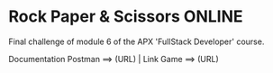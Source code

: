 # Rock Paper & Scissors ONLINE

Final challenge of module 6 of the APX 'FullStack Developer' course.

Documentation Postman ==> (URL) |
Link Game ==> (URL)
